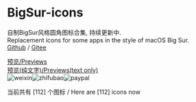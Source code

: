 # BigSur-icons  

自制BigSur风格圆角图标合集, 持续更新中.  
Replacement icons for some apps in the style of macOS Big Sur.  
[Github](https://github.com/lihaoyun6/BigSur-icons) / [Gitee](https://gitee.com/lihaoyun/BigSur-icons) 

[预览/Previews](./thumbs/thumbs.md)  
[预览(纯文字)/Previews(text only)](./thumbs/textlist.md)  
![weixin](donate/weixin.png)![zhifubao](donate/zhifubao.png)![paypal](donate/paypal.png)  

当前共有 [112] 个图标 / Here are [112] icons now
